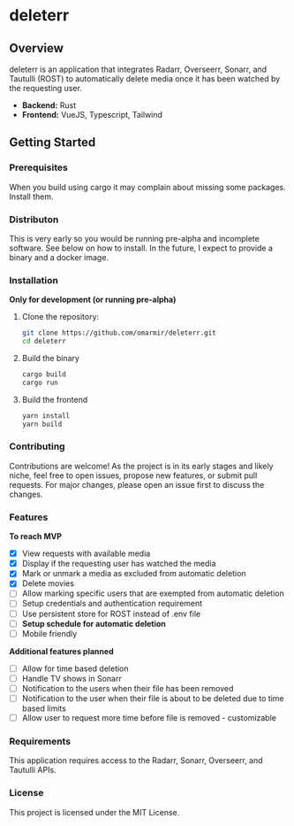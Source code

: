# deleterr

## Overview

deleterr is an application that integrates Radarr, Overseerr, Sonarr, and Tautulli (ROST) to automatically delete media once it has been watched by the requesting user.

- **Backend:** Rust
- **Frontend:** VueJS, Typescript, Tailwind

## Getting Started

### Prerequisites

When you build using cargo it may complain about missing some packages. Install them.

### Distributon

This is very early so you would be running pre-alpha and incomplete software. See below on how to install. In the future, I expect to provide a binary and a docker image.

### Installation

**Only for development (or running pre-alpha)**

1. Clone the repository:

   ```bash
   git clone https://github.com/omarmir/deleterr.git
   cd deleterr

   ```

2. Build the binary

   ```bash
   cargo build
   cargo run

   ```

3. Build the frontend
   ```bash
   yarn install
   yarn build

   ```

### Contributing

Contributions are welcome! As the project is in its early stages and likely niche, feel free to open issues, propose new features, or submit pull requests. For major changes, please open an issue first to discuss the changes.

### Features

**To reach MVP**

- [x] View requests with available media
- [x] Display if the requesting user has watched the media
- [x] Mark or unmark a media as excluded from automatic deletion
- [x] Delete movies
- [ ] Allow marking specific users that are exempted from automatic deletion
- [ ] Setup credentials and authentication requirement
- [ ] Use persistent store for ROST instead of .env file
- [ ] **Setup schedule for automatic deletion**
- [ ] Mobile friendly

**Additional features planned**

- [ ] Allow for time based deletion
- [ ] Handle TV shows in Sonarr
- [ ] Notification to the users when their file has been removed
- [ ] Notification to the user when their file is about to be deleted due to time based limits
- [ ] Allow user to request more time before file is removed - customizable

### Requirements

This application requires access to the Radarr, Sonarr, Overseerr, and Tautulli APIs.

### License

This project is licensed under the MIT License.
